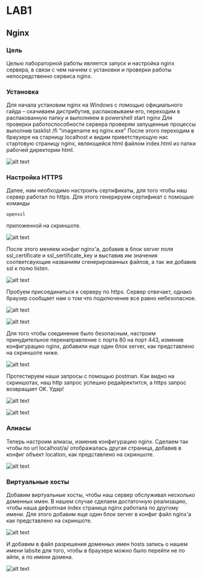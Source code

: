 # LAB1
## Nginx

### Цель 
Целью лабораторной работы является запуск и настройка nginx сервера, в связи с чем начнем с установки и проверки работы непосредственно сервиса nginx.

### Установка
Для начала установим nginx на Windows с помощью официального гайда – скачиваем дистрибутив, распаковываем его, переходим в распакованную папку и выполняем в powershell start nginx
Для проверки работоспособности сервера проверям запущенные процессы выполнив tasklist /fi "imagename eq nginx.exe" 
После этого переходим в браузере на старницу localhost и видим приветствующую нас стартовую страницу nginx, являющейся html файлом index.html из папки рабочей директории html.

![alt text](image.png)

### Настройка HTTPS

Далее, нам необходимо настроить сертификаты, для того чтобы наш сервер работал по https. Для этого генерируем сертификат c помощью команды
```
openssl
```
приложенной на скриншоте.

![alt text](image-1.png)

После этого меняем конфиг nginx'a, добавив в блок server поля ssl_certificate и ssl_sertificate_key и выставив им значения соответсвующие названиям сгенерированных файлов, а так же добавив ssl к полю listen.

![alt text](image-2.png)

Пробуем присоединиться к серверу по https. Сервер отвечает, однако браузер сообщает нам о том что подключение все равно небезопасное.

![alt text](image-3.png)

![alt text](image-4.png)

Для того чтобы соединение было безопасным, настроим принудительное перенаправление с порта 80 на порт 443, изменив конфигурацию nginx, добавили еще один блок server, как представлено на скриншоте ниже. 

![alt text](image-5.png)

Протестируем наши запросы с помощью postman. Как видно на скриншотах, наш http запрос успешно редайректится, а https запрос возвращает OK. Удар!

![alt text](image-6.png)

![alt text](image-7.png)

### Алиасы

Теперь настроим алиасы, изменив конфигурацию nginx. Сделаем так чтобы по url localhost/a/ отображалась другая страница, добавив в конфиг объект location, как представлено на скриншоте.

![alt text](image-8.png)

### Виртуальные хосты

Добавим виртуальные хосты, чтобы наш сервер обслуживал несколько доменных имен. В нашем случае сделаем достаточную реализацию, чтобы наша дефолтная index страница nginx работала по другому имени.
Для этого добавим еще один блок server в конфиг файл nginx'a как представлено на скриншоте.

![alt text](image-9.png)

И добавим в файл разрешения доменных имен hosts запись о нашем имени labsite для того, чтобы в браузере можно было перейти не по айпи, а по имени домена.

![alt text](image-10.png)